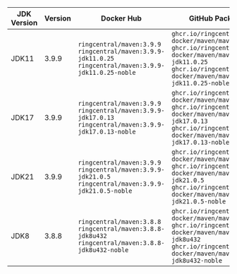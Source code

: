 | JDK Version | Version | Docker Hub | GitHub Package |
|-------------|---------|------------|----------------|
| JDK11 | 3.9.9 | `ringcentral/maven:3.9.9` `ringcentral/maven:3.9.9-jdk11.0.25` `ringcentral/maven:3.9.9-jdk11.0.25-noble`| `ghcr.io/ringcentral-docker/maven/maven:3.9.9` `ghcr.io/ringcentral-docker/maven/maven:3.9.9-jdk11.0.25` `ghcr.io/ringcentral-docker/maven/maven:3.9.9-jdk11.0.25-noble` |
| JDK17 | 3.9.9 | `ringcentral/maven:3.9.9` `ringcentral/maven:3.9.9-jdk17.0.13` `ringcentral/maven:3.9.9-jdk17.0.13-noble`| `ghcr.io/ringcentral-docker/maven/maven:3.9.9` `ghcr.io/ringcentral-docker/maven/maven:3.9.9-jdk17.0.13` `ghcr.io/ringcentral-docker/maven/maven:3.9.9-jdk17.0.13-noble` |
| JDK21 | 3.9.9 | `ringcentral/maven:3.9.9` `ringcentral/maven:3.9.9-jdk21.0.5` `ringcentral/maven:3.9.9-jdk21.0.5-noble`| `ghcr.io/ringcentral-docker/maven/maven:3.9.9` `ghcr.io/ringcentral-docker/maven/maven:3.9.9-jdk21.0.5` `ghcr.io/ringcentral-docker/maven/maven:3.9.9-jdk21.0.5-noble` |
| JDK8 | 3.8.8 | `ringcentral/maven:3.8.8` `ringcentral/maven:3.8.8-jdk8u432` `ringcentral/maven:3.8.8-jdk8u432-noble`| `ghcr.io/ringcentral-docker/maven/maven:3.8.8` `ghcr.io/ringcentral-docker/maven/maven:3.8.8-jdk8u432` `ghcr.io/ringcentral-docker/maven/maven:3.8.8-jdk8u432-noble` |
